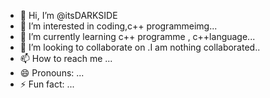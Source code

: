 - 👋 Hi, I’m @itsDARKSIDE
- 👀 I’m interested in coding,c++ programmeimg...
- 🌱 I’m currently learning c++ programme , c++language...
- 💞️ I’m looking to collaborate on .I am nothing collaborated..
- 📫 How to reach me ...
- 😄 Pronouns: ...
- ⚡ Fun fact: ...

<!---
itsDARKSIDE/itsDARKSIDE is a ✨ special ✨ repository because its `README.md` (this file) appears on your GitHub profile.
You can click the Preview link to take a look at your changes.
--->
